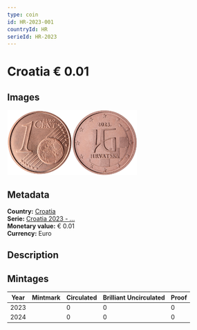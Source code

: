 ```yaml
---
type: coin
id: HR-2023-001
countryId: HR
serieId: HR-2023
---
```


# Croatia € 0.01

## Images

<img src="../../../Images/common-2007-001.png" height="150" alt="Front image"><img src="Images/croatia-2023-001.png" height="150" alt="Back image">

## Metadata

**Country:** [Croatia](../index.md)\
**Serie:** [Croatia 2023 - ...](index.md)\
**Monetary value:** € 0.01\
**Currency:** Euro

## Description


## Mintages

| Year | Mintmark | Circulated | Brilliant Uncirculated | Proof |
| ---- | -------- | ---------- | ---------------------- | ----- |
| 2023 |  | 0 | 0 | 0 |
| 2024 |  | 0 | 0 | 0 |